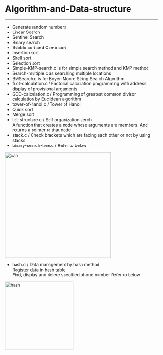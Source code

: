 # Algorithm-and-Data-structure
------------------------------
* Generate random numbers
* Linear Search 	
* Sentinel Search
* Binary search
* Bubble sort and Comb sort
* Insertion sort
* Shell sort
* Selection sort
* Simple-KMP-search.c is for simple search method and KMP method
* Search-multiple.c as  searching multiple locations
* BMSearch.c is for Boyer-Moore String Search Algorithm
* fuct-calculation.c   /   Factorial calculation programming with address display of provisional arguments
* GCD-calculation.c    /   Programming of greatest common divisor calculation by Euclidean algorithm
* tower-of-hanoi.c     /   Tower of Hanoi
* Quick sort
* Merge sort
* list-structure.c     /   Self organization serch  
  A function that creates a node whose arguments are members. And returns a pointer to that node
* stack.c  /  Check brackets which are facing each other or not  by using stacks
* binary-search-tree.c  /  Refer to below  
<img width="348" alt="cap" src="https://user-images.githubusercontent.com/26353958/74079956-963c6b00-4a81-11ea-9fc6-328abe886dc4.PNG">  

* hash.c   /  Data management by hash method  
              Register data in hash table  
              Find, display and delete specified phone number   Refer to below  
<img width="225" alt="hash" src="https://user-images.githubusercontent.com/26353958/74080962-bc1b3d00-4a8c-11ea-8390-8c13c687bf0c.PNG">

              
